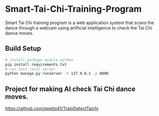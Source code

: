 # Smart-Tai-Chi-Training-Program
Smart Tai Chi training program is a web application system that scans the dance through a webcam using artificial intelligence to check the Tai Chi dance moves.
## Build Setup
``` bash
# install package module python
pip install requirements.txt
# run test local server
python manage.py runserver -h 127.0.0.1 -p 8000
```
## Project for making AI check Tai Chi dance moves.
https://github.com/peetto41/TrainDetectTaichi
